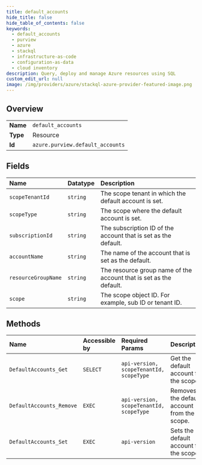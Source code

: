 ```yaml
---
title: default_accounts
hide_title: false
hide_table_of_contents: false
keywords:
  - default_accounts
  - purview
  - azure    
  - stackql
  - infrastructure-as-code
  - configuration-as-data
  - cloud inventory
description: Query, deploy and manage Azure resources using SQL
custom_edit_url: null
image: /img/providers/azure/stackql-azure-provider-featured-image.png
---
```

  
    

## Overview
<table><tbody>
<tr><td><b>Name</b></td><td><code>default_accounts</code></td></tr>
<tr><td><b>Type</b></td><td>Resource</td></tr>
<tr><td><b>Id</b></td><td><code>azure.purview.default_accounts</code></td></tr>
</tbody></table>

## Fields
| Name | Datatype | Description |
|:-----|:---------|:------------|
| `scopeTenantId` | `string` | The scope tenant in which the default account is set. |
| `scopeType` | `string` | The scope where the default account is set. |
| `subscriptionId` | `string` | The subscription ID of the account that is set as the default. |
| `accountName` | `string` | The name of the account that is set as the default. |
| `resourceGroupName` | `string` | The resource group name of the account that is set as the default. |
| `scope` | `string` | The scope object ID. For example, sub ID or tenant ID. |
## Methods
| Name | Accessible by | Required Params | Description |
|:-----|:--------------|:----------------|:------------|
| `DefaultAccounts_Get` | `SELECT` | `api-version, scopeTenantId, scopeType` | Get the default account for the scope. |
| `DefaultAccounts_Remove` | `EXEC` | `api-version, scopeTenantId, scopeType` | Removes the default account from the scope. |
| `DefaultAccounts_Set` | `EXEC` | `api-version` | Sets the default account for the scope. |
